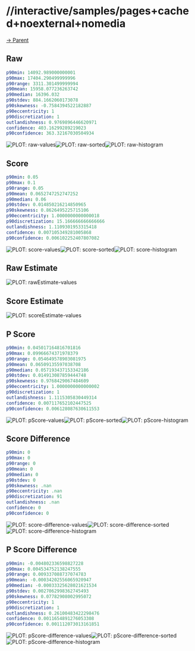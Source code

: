 
# //interactive/samples/pages+cached+noexternal+nomedia

[→ Parent](../..)


## Raw


```yaml
p90min: 14092.989000000001
p90max: 17404.290499999996
p90range: 3311.301499999994
p90mean: 15958.077236263742
p90median: 16396.032
p90stdev: 884.1662060173078
p90skewness: -0.7584394522182887
p90eccentricity: 1
p90discretization: 1
outlandishness: 0.9769896446620971
confidence: 403.16299289219023
p90confidence: 363.32167030504934

```

![PLOT: raw-values](./raw/values.svg)![PLOT: raw-sorted](./raw/sorted.svg)![PLOT: raw-histogram](./raw/histogram.svg)
## Score


```yaml
p90min: 0.05
p90max: 0.1
p90range: 0.05
p90mean: 0.0652747252747252
p90median: 0.06
p90stdev: 0.014850216214850965
p90skewness: 0.8626495225715106
p90eccentricity: 1.0000000000000018
p90discretization: 15.166666666666666
outlandishness: 1.1109301953315418
confidence: 0.007105349281005868
p90confidence: 0.006102252407807082

```

![PLOT: score-values](./score/values.svg)![PLOT: score-sorted](./score/sorted.svg)![PLOT: score-histogram](./score/histogram.svg)
## Raw Estimate

![PLOT: rawEstimate-values](./rawEstimate/values.svg)
## Score Estimate

![PLOT: scoreEstimate-values](./scoreEstimate/values.svg)
## P Score


```yaml
p90min: 0.045017164816701816
p90max: 0.09966674371978379
p90range: 0.054649578903081975
p90mean: 0.06509135597038708
p90median: 0.057193437153342186
p90stdev: 0.014913087859444748
p90skewness: 0.9768429067484609
p90eccentricity: 1.0000000000000002
p90discretization: 1
outlandishness: 1.1115305830449314
confidence: 0.007117652102447525
p90confidence: 0.006128087630611553

```

![PLOT: pScore-values](./pScore/values.svg)![PLOT: pScore-sorted](./pScore/sorted.svg)![PLOT: pScore-histogram](./pScore/histogram.svg)
## Score Difference


```yaml
p90min: 0
p90max: 0
p90range: 0
p90mean: 0
p90median: 0
p90stdev: 0
p90skewness: .nan
p90eccentricity: .nan
p90discretization: 91
outlandishness: .nan
confidence: 0
p90confidence: 0

```

![PLOT: score-difference-values](./score-difference/values.svg)![PLOT: score-difference-sorted](./score-difference/sorted.svg)![PLOT: score-difference-histogram](./score-difference/histogram.svg)
## P Score Difference


```yaml
p90min: -0.004802336598827228
p90max: 0.004534752138247555
p90range: 0.009337088737074783
p90mean: -0.00034202556065920947
p90median: -0.00033325628021621534
p90stdev: 0.0027062998362745493
p90skewness: 0.07782908002995072
p90eccentricity: 1
p90discretization: 1
outlandishness: 0.26100483422298476
confidence: 0.0011654891276053308
p90confidence: 0.001112073013161851

```

![PLOT: pScore-difference-values](./pScore-difference/values.svg)![PLOT: pScore-difference-sorted](./pScore-difference/sorted.svg)![PLOT: pScore-difference-histogram](./pScore-difference/histogram.svg)